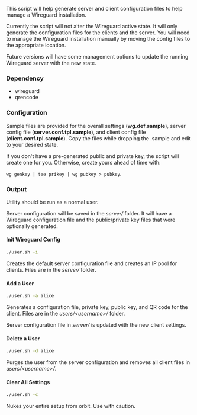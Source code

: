 This script will help generate server and client configuration files to help manage a Wireguard installation.

Currently the script will not alter the Wireguard active state. It will only generate the configuration files for the clients and the server. You will need to manage the Wireguard installation manually by moving the config files to the appropriate location. 

Future versions will have some management options to update the running Wireguard server with the new state.

### Dependency

* wireguard
* qrencode

### Configuration
Sample files are provided for the overall settings (__wg.def.sample__), server config file (__server.conf.tpl.sample__), and client config file (__client.conf.tpl.sample__). Copy the files while dropping the .sample and edit to your desired state.

If you don't have a pre-generated public and private key, the script will create one for you. Otherwise, create yours ahead of time with:

`wg genkey | tee prikey | wg pubkey > pubkey`.

### Output

Utility should be run as a normal user. 

Server configuration will be saved in the _server/_ folder. It will have a Wireguard configuration file and the public/private key files that were optionally generated.

#### Init Wireguard Config

```bash
./user.sh -i
```

Creates the default server configuration file and creates an IP pool for clients. Files are in the _server/_ folder.

#### Add a User

```bash
./user.sh -a alice
```

Generates a configuration file, private key, public key, and QR code for the client. Files are in the _users/\<username\>/_ folder.

Server configuration file in _server/_ is updated with the new client settings.

#### Delete a User

```bash
./user.sh -d alice
```
Purges the user from the server configuration and removes all client files in _users/\<username\>/_.

#### Clear All Settings

```bash
./user.sh -c
```

Nukes your entire setup from orbit. Use with caution.
